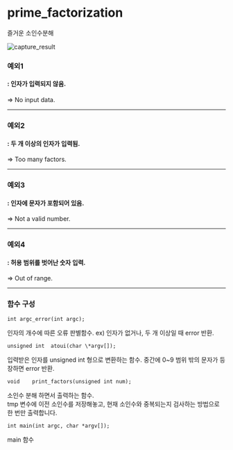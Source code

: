 # prime_factorization
즐거운 소인수분해

![capture_result](https://user-images.githubusercontent.com/13804135/78217102-46fd3e80-74f6-11ea-97c0-114aa66db68b.png)

### 예외1
#### : 인자가 입력되지 않음.
=> No input data.
* * *
### 예외2
#### : 두 개 이상의 인자가 입력됨.
=> Too many factors.
* * *
### 예외3
#### : 인자에 문자가 포함되어 있음.
=> Not a valid number.
* * *
### 예외4
#### : 허용 범위를 벗어난 숫자 입력.
=> Out of range.
* * *
### 함수 구성
```
int argc_error(int argc);
```
인자의 개수에 따른 오류 판별함수. ex) 인자가 없거나, 두 개 이상일 때 error 반환.

```
unsigned int  atoui(char \*argv[]);
```
입력받은 인자를 unsigned int 형으로 변환하는 함수. 중간에 0~9 범위 밖의 문자가 등장하면 error 반환.

```
void	print_factors(unsigned int num);
```
소인수 분해 하면서 출력하는 함수.   
tmp 변수에 이전 소인수를 저장해놓고, 현재 소인수와 중복되는지 검사하는 방법으로 한 번만 출력합니다.
```
int main(int argc, char *argv[]);
```
main 함수

